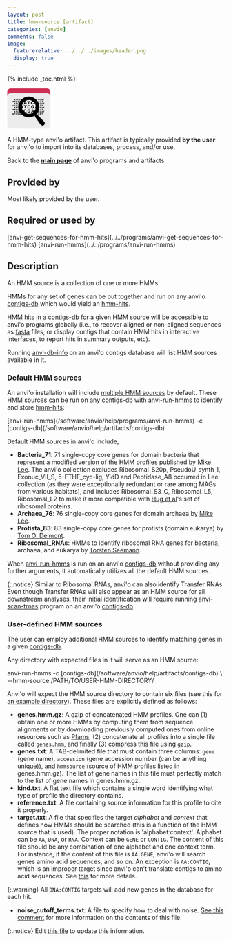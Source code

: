 ```yaml
---
layout: post
title: hmm-source [artifact]
categories: [anvio]
comments: false
image:
  featurerelative: ../../../images/header.png
  display: true
---
```



{% include _toc.html %}


<img src="../../images/icons/HMM.png" alt="HMM" style="width:100px; border:none" />

A HMM-type anvi'o artifact. This artifact is typically provided **by the user** for anvi'o to import into its databases, process, and/or use.

Back to the **[main page](../../)** of anvi'o programs and artifacts.

## Provided by


Most likely provided by the user.


## Required or used by

<p style="text-align: left" markdown="1"><span class="artifact-r">[anvi-get-sequences-for-hmm-hits](../../programs/anvi-get-sequences-for-hmm-hits)</span> <span class="artifact-r">[anvi-run-hmms](../../programs/anvi-run-hmms)</span></p>

## Description

An HMM source is a collection of one or more HMMs. 

HMMs for any set of genes can be put together and run on any anvi'o <span class="artifact-n">[contigs-db](/software/anvio/help/artifacts/contigs-db)</span> which would yield an <span class="artifact-n">[hmm-hits](/software/anvio/help/artifacts/hmm-hits)</span>.

HMM hits in a <span class="artifact-n">[contigs-db](/software/anvio/help/artifacts/contigs-db)</span> for a given HMM source will be accessible to anvi'o programs globally (i.e., to recover aligned or non-aligned sequences as <span class="artifact-n">[fasta](/software/anvio/help/artifacts/fasta)</span> files, or display contigs that contain HMM hits in interactive interfaces, to report hits in summary outputs, etc).

Running <span class="artifact-n">[anvi-db-info](/software/anvio/help/programs/anvi-db-info)</span> on an anvi'o contigs database will list HMM sources available in it.

### Default HMM sources

An anvi'o installation will include [multiple HMM sources](https://github.com/meren/anvio/tree/master/anvio/data/hmm) by default. These HMM sources can be run on any <span class="artifact-n">[contigs-db](/software/anvio/help/artifacts/contigs-db)</span> with <span class="artifact-n">[anvi-run-hmms](/software/anvio/help/programs/anvi-run-hmms)</span> to identify and store <span class="artifact-n">[hmm-hits](/software/anvio/help/artifacts/hmm-hits)</span>:

<div class="codeblock" markdown="1">
<span class="artifact&#45;n">[anvi&#45;run&#45;hmms](/software/anvio/help/programs/anvi&#45;run&#45;hmms)</span> &#45;c <span class="artifact&#45;n">[contigs&#45;db](/software/anvio/help/artifacts/contigs&#45;db)</span>
</div>

Default HMM sources in anvi'o include,

* **Bacteria_71**: 71 single-copy core genes for domain bacteria that represent a modified version of the HMM profiles published by [Mike Lee](https://doi.org/10.1093/bioinformatics/btz188). The anvi'o collection excludes Ribosomal_S20p, PseudoU_synth_1, Exonuc_VII_S, 5-FTHF_cyc-lig, YidD and Peptidase_A8 occurred in Lee collection (as they were exceptionally redundant or rare among MAGs from various habitats), and includes Ribosomal_S3_C, Ribosomal_L5, Ribosomal_L2 to make it more compatible with [Hug et al](https://www.nature.com/articles/nmicrobiol201648)'s set of ribosomal proteins.
* **Archaea_76**: 76 single-copy core genes for domain archaea by [Mike Lee](https://doi.org/10.1093/bioinformatics/btz188).
* **Protista_83**: 83 single-copy core genes for protists (domain eukarya) by [Tom O. Delmont](http://merenlab.org/delmont-euk-scgs). 
* **Ribosomal_RNAs**: HMMs to identify ribosomal RNA genes for bacteria, archaea, and eukarya by [Torsten Seemann](https://github.com/tseemann/barrnap).

When <span class="artifact-n">[anvi-run-hmms](/software/anvio/help/programs/anvi-run-hmms)</span> is run on an anvi'o <span class="artifact-n">[contigs-db](/software/anvio/help/artifacts/contigs-db)</span> without providing any further arguments, it automatically utilizes all the default HMM sources.

{:.notice}
Similar to Ribosomal RNAs, anvi'o can also identify Transfer RNAs. Even though Transfer RNAs will also appear as an HMM source for all downstream analyses, their initial identification will require running <span class="artifact-n">[anvi-scan-trnas](/software/anvio/help/programs/anvi-scan-trnas)</span> program on an anvi'o <span class="artifact-n">[contigs-db](/software/anvio/help/artifacts/contigs-db)</span>. 

### User-defined HMM sources

The user can employ additional HMM sources to identify matching genes in a given <span class="artifact-n">[contigs-db](/software/anvio/help/artifacts/contigs-db)</span>.

Any directory with expected files in it will serve as an HMM source:

<div class="codeblock" markdown="1">
anvi&#45;run&#45;hmms &#45;c <span class="artifact&#45;n">[contigs&#45;db](/software/anvio/help/artifacts/contigs&#45;db)</span> \
              &#45;&#45;hmm&#45;source /PATH/TO/USER&#45;HMM&#45;DIRECTORY/
</div>

Anvi'o will expect the HMM source directory to contain six files (see this for [an example directory](https://github.com/merenlab/anvio/tree/master/anvio/data/hmm/Protista_83)). These files are explicitly defined as follows:

* **genes.hmm.gz**: A gzip of concatenated HMM profiles. One can (1) obtain one or more HMMs by computing them from sequence alignments or by downloading previously computed ones from online resources such as [Pfams](https://pfam.xfam.org/family/browse?browse=new), (2) concatenate all profiles into a single file called `genes.hmm`, and finally (3) compress this file using `gzip`.
* **genes.txt**: A TAB-delimited file that must contain three columns: `gene` (gene name), `accession` (gene accession number (can be anything unique)), and `hmmsource` (source of HMM profiles listed in genes.hmm.gz). The list of gene names in this file must perfectly match to the list of gene names in genes.hmm.gz.
* **kind.txt**: A flat text file which contains a single word identifying what type of profile the directory contains.
* **reference.txt**: A file containing source information for this profile to cite it properly.
* **target.txt**: A file that specifies the target *alphabet* and  *context* that defines how HMMs should be searched (this is a function of the HMM source that is used). The proper notation is 'alphabet:context'. Alphabet can be `AA`, `DNA`, or `RNA`. Context can be `GENE` or `CONTIG`. The content of this file should be any combination of one alphabet and one context term. For instance, if the content of this file is `AA:GENE`, anvi'o will search genes amino acid sequences, and so on. An exception is `AA:CONTIG`, which is an improper target since anvi'o can't translate contigs to amino acid sequences. See [this](https://github.com/meren/anvio/pull/402) for more details.

{:.warning}
All `DNA:CONTIG` targets will add new genes in the database for each hit.

* **noise_cutoff_terms.txt**: A file to specify how to deal with noise. [See this comment](https://github.com/merenlab/anvio/issues/498#issuecomment-362115921) for more information on the contents of this file.

{:.notice}
Edit [this file](https://github.com/merenlab/anvio/tree/master/anvio/docs/artifacts/hmm-source.md) to update this information.

